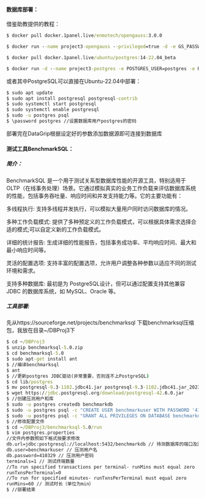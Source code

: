 #### **数据库部署：**

借鉴助教提供的教程：

```cmd
$ docker pull docker.1panel.live/enmotech/opengauss:3.0.0 

$ docker run --name project3-opengauss --privileged=true -d -e GS_PASSWORD=Gzh12310817* -v ~/DBProj3/opengauss:/var/lib/opengauss -u root -p 35432:5432 docker.1panel.live/enmotech/opengauss:3.0.0

$ docker pull docker.1panel.live/ubuntu/postgres:14-22.04_beta

$ docker run -d --name project3-postgres -e POSTGRES_USER=postgres -e POSTGRES_PASSWORD=Gzh12310817* -e POSTGRES_DB=postgres -e PGDATA=/var/lib/postgresql/data/pgdata -p 5432:5432 -v ~/DBProj3/postgres:/var/lib/postgresql/data docker.1panel.live/ubuntu/postgres:14-22.04_beta
```

或者其中PostgreSQL可以直接在Ubuntu-22.04中部署：

```cmd
$ sudo apt update
$ sudo apt install postgresql postgresql-contrib
$ sudo systemctl start postgresql
$ sudo systemctl enable postgresql
$ sudo -u postgres psql
$ \password postgres //设置数据库用户postgres的密码
```

部署完在DataGrip根据设定好的参数添加数据源即可连接到数据库

#### 测试工具BenchmarkSQL：

##### 简介：

BenchmarkSQL 是一个用于测试关系型数据库性能的开源工具，特别适用于OLTP（在线事务处理）场景。它通过模拟真实的业务工作负载来评估数据库系统的性能，包括事务吞吐量、响应时间和并发支持能力等。它的主要功能有：

多线程执行: 支持多线程并发执行，可以模拟大量用户同时访问数据库的情况。

多种工作负载模式: 提供了多种预定义的工作负载模式，可以根据具体需求选择合适的模式;可以自定义新的工作负载模式。

详细的统计报告: 生成详细的性能报告，包括事务成功率、平均响应时间、最大和最小响应时间等。

灵活的配置选项: 支持丰富的配置选项，允许用户调整各种参数以适应不同的测试环境和需求。

支持多种数据库: 最初是为 PostgreSQL设计，但可以通过配置支持其他兼容 JDBC 的数据库系统，如 MySQL、Oracle 等。

##### 工具部署:

先从https://sourceforge.net/projects/benchmarksql 下载benchmarksql压缩包，我放在目录~/DBProj3下

```cmd
$ cd ~/DBProj3
$ unzip benchmarksql-5.0.zip
$ cd benchmarksql-5.0
$ sudo apt-get install ant
$ //编译benchmarksql
$ ant 
$ //更新postgres JDBC驱动(非常重要，否则连不上PostgreSQL)
$ cd lib/postgres
$ mv postgresql-9.3-1102.jdbc41.jar postgresql-9.3-1102.jdbc41.jar_20230428
$ wget https://jdbc.postgresql.org/download/postgresql-42.6.0.jar
$ //创建压测用户和库
$ sudo -u postgres createdb benchmarkdb
$ sudo -u postgres psql -c "CREATE USER benchmarkuser WITH PASSWORD '410329';"
$ sudo -u postgres psql -c "GRANT ALL PRIVILEGES ON DATABASE benchmarkdb TO benchmarkuser;"
$ //修改配置文件
$ cd ~/DBProj3/benchmarksql-5.0/run
$ vim postgres.properties
//文件内参数照如下格式按要求修改
db.url=jdbc:postgresql://localhost:5432/benchmarkdb // 待测数据库的端口及压测库名称
db.user=benchmarkuser // 压测用户名
db.password=410329 // 压测用户密码
terminals=1 // 测试终端数量
//To run specified transactions per terminal- runMins must equal zero
runTxnsPerTerminal=0 
//To run for specified minutes- runTxnsPerTerminal must equal zero
runMins=60 // 测试时长（单位为min）
$ //部署结束
```
